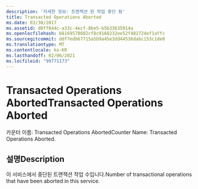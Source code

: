 ```yaml
---
description: '자세한 정보: 트랜잭션 된 작업 중단 됨'
title: Transacted Operations Aborted
ms.date: 03/30/2017
ms.assetid: d0ff844c-a33c-4ecf-8be5-b5b33635914a
ms.openlocfilehash: b8169578602cf8c9168232ee52f481724ef1affc
ms.sourcegitcommit: ddf7edb67715a5b9a45e3dd44536dabc153c1de0
ms.translationtype: MT
ms.contentlocale: ko-KR
ms.lasthandoff: 02/06/2021
ms.locfileid: "99771173"
---
```

# <a name="transacted-operations-aborted"></a><span data-ttu-id="b86eb-103">Transacted Operations Aborted</span><span class="sxs-lookup"><span data-stu-id="b86eb-103">Transacted Operations Aborted</span></span>

<span data-ttu-id="b86eb-104">카운터 이름: Transacted Operations Aborted</span><span class="sxs-lookup"><span data-stu-id="b86eb-104">Counter Name: Transacted Operations Aborted.</span></span>  
  
## <a name="description"></a><span data-ttu-id="b86eb-105">설명</span><span class="sxs-lookup"><span data-stu-id="b86eb-105">Description</span></span>  

 <span data-ttu-id="b86eb-106">이 서비스에서 중단된 트랜잭션 작업 수입니다.</span><span class="sxs-lookup"><span data-stu-id="b86eb-106">Number of transactional operations that have been aborted in this service.</span></span>

